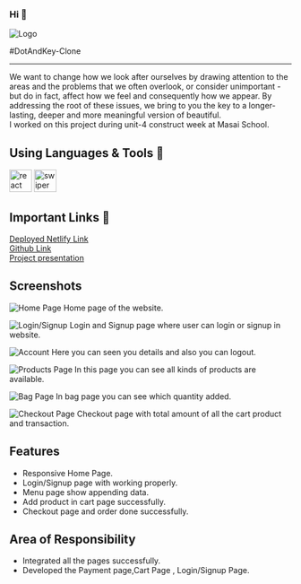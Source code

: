 ### Hi 👋 
![Logo](https://m.media-amazon.com/images/S/aplus-media/sc/cd17fc5d-12b9-49e6-871f-f1f8281b17b1.__CR0,0,600,180_PT0_SX600_V1___.png)

#DotAndKey-Clone
<hr>
We want to change how we look after ourselves by drawing attention to the areas and the problems that we often overlook, or consider unimportant - but do in fact, affect how we feel and consequently how we appear. By addressing the root of these issues, we bring to you the key to a longer-lasting, deeper and more meaningful version of beautiful.
<br >
I worked on this project during unit-4 construct week at Masai School.

## Using Languages & Tools 🧰
<img width="40px" src="https://reactjs.org/logo-og.png" alt="react"
/>
<img width="40px" src="https://www.drupal.org/files/project-images/logo_106.png" alt="swiper"
 />
 <ima width="26px" src="https://cms-assets.tutsplus.com/uploads/users/30/posts/31355/preview_image/pre.png" alt="slick"
 />

## Important Links 🔗
<a href="https://dotandkey1.netlify.app/">Deployed Netlify Link</a>
<br>
<a href="https://github.com/anuragg0107/green-letter-404.git">Github Link</a>
<br>
<a href="https://drive.google.com/file/d/1N1OtOpx7T6t8HOb-A99rbcm2KzoPevDF/view?usp=sharing">Project presentation</a>

## Screenshots


![Home Page](../green-letter-404/src/Images/home.jpg)
Home page of the website.

![Login/Signup](../green-letter-404/src/Images/signup.jpg)
Login and Signup page where user can login or signup in website. 

![Account](../green-letter-404/src/Images/account.jpg)
Here you can seen you details and also you can logout.

![Products Page](../green-letter-404/src/Images/products.jpg)
In this page you can see all kinds of products are available.

![Bag Page](../green-letter-404/src/Images/bag.jpg)
In bag page you can see which quantity added.

![Checkout Page](../green-letter-404/src/Images/checkout.jpg)
Checkout page with total amount of all the cart product and transaction.

## Features
- Responsive Home Page.
- Login/Signup page with working properly.
- Menu page show appending data.
- Add product in cart page successfully.
- Checkout page and order done successfully. 

## Area of Responsibility

- Integrated all the pages successfully.
- Developed the Payment page,Cart Page , Login/Signup Page.
